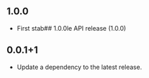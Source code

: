 ## 1.0.0

 - First stab## 1.0.0le API release (1.0.0)

## 0.0.1+1

 - Update a dependency to the latest release.

